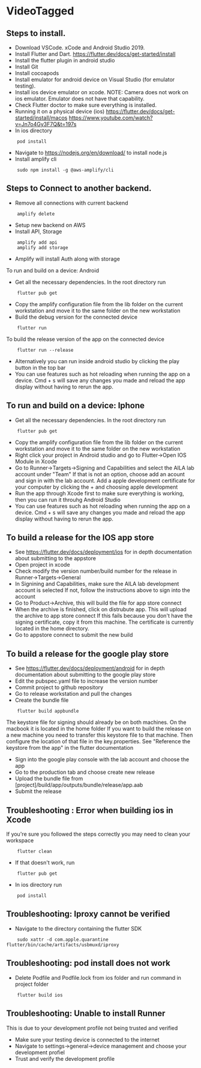 # VideoTagged


## Steps to install.
- Download VSCode. xCode and Android Studio 2019.
- Install Flutter and Dart.
    https://flutter.dev/docs/get-started/install
- Install the flutter plugin in android studio
- Install Git
- Install cocoapods
- Install emulator for android device on Visual Studio (for emulator testing).
- Install ios device emulator on xcode.
NOTE: Camera does not work on ios emulator. Emulator does not have that capability.
- Check Flutter doctor to make sure everything is installed.
- Running it on a physical device (ios)
    https://flutter.dev/docs/get-started/install/macos
    https://www.youtube.com/watch?v=Jn7o4Gy3F7Q&t=197s
- In ios directory
```
    pod install
```
- Navigate to https://nodejs.org/en/download/ to install node.js
- Install amplify cli
```
    sudo npm install -g @aws-amplify/cli
```


## Steps to Connect to another backend.
- Remove all connections with current backend
```
    amplify delete
```
- Setup new backend on AWS
- Install API, Storage
```
    amplify add api
    amplify add storage
```
- Amplify will install Auth along with storage 

To run and build on a device: Android
- Get all the necessary dependencies. In the root directory run
```
    flutter pub get
```
- Copy the amplify configuration file from the lib folder on the current workstation and move it to the same folder on the new workstation
- Build the debug version for the connected device
```
    flutter run
```
To build the release version of the app on the connected device
```
    flutter run --release
```
- Alternatively you can run inside android studio by clicking the play button in the top bar 
- You can use features such as hot reloading when running the app on a device. Cmd + s will save any changes 
    you made and reload the app display without having to rerun the app.
    
## To run and build on a device: Iphone
- Get all the necessary dependencies. In the root directory run
```
    flutter pub get
```
- Copy the amplify configuration file from the lib folder on the current workstation and move it to the same folder on the new workstation
- Right click your project in Android studio and go to Flutter->Open IOS Module in Xcode
- Go to Runner->Targets->Signing and Capabilities and select the AILA lab account under "Team"
    If that is not an option, choose add an acount and sign in with the lab account. 
    Add a apple development certificate for your computer by clicking the + and choosing apple development
- Run the app through Xcode first to make sure everything is working, then you can run it throuhg Android Studio
- You can use features such as hot reloading when running the app on a device. Cmd + s will save any changes 
    you made and reload the app display without having to rerun the app.
 
## To build a release for the IOS app store
- See https://flutter.dev/docs/deployment/ios for in depth documentation about submitting to the appstore
- Open project in xcode 
- Check modify the version number/build number for the release in Runner->Targets->General
- In Signining and Capabilities, make sure the AILA lab development account is selected
    If not, follow the instructions above to sign into the account
- Go to Product->Archive, this will build the file for app store connect
- When the archive is finished, click on distrubute app. This will upload the archive to app store connect
    If this fails because you don't have the signing certificate, copy it from this machine. The certificate
    is currently located in the home directory.
- Go to appstore connect to submit the new build

## To build a release for the google play store
- See https://flutter.dev/docs/deployment/android for in depth documentation about submitting to the google play store
- Edit the pubspec.yaml file to increase the version number
- Commit project to github repository 
- Go to release workstation and pull the changes
- Create the bundle file
```
    flutter build appbundle
```
   The keystore file for signing should already be on both machines. On the macbook it is located in the home folder
    If you want to build the release on a new machine you need to transfer this keystore file to that machine.
    Then configure the location of that file in the key.properties. See "Reference the keystore from the app" in the flutter documentation
- Sign into the google play console with the lab account and choose the app
- Go to the production tab and choose create new release
- Upload the bundle file from [project]/build/app/outputs/bundle/release/app.aab
- Submit the release

## Troubleshooting : Error when building ios in Xcode
If you're sure you followed the steps correctly you may need to clean your workspace
```
    flutter clean
```
- If that doesn't work, run 
```
    flutter pub get
```
- In ios directory run
```
    pod install
```

## Troubleshooting: Iproxy cannot be verified
- Navigate to the directory containing the flutter SDK
```
    sudo xattr -d com.apple.quarantine flutter/bin/cache/artifacts/usbmuxd/iproxy
```

## Troubleshooting: pod install does not work
- Delete Podfile and Podfile.lock from ios folder and run command in project folder
```
    flutter build ios
```

## Troubleshooting: Unable to install Runner
This is due to your development profile not being trusted and verified
- Make sure your testing device is connected to the internet
- Navigate to settings->general->device management and choose your development profiel
- Trust and verify the development profile
